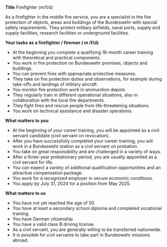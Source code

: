 **Title**
Firefighter (m/f/d)

As a firefighter in the middle fire service, you are a specialist in the fire protection of objects, areas and buildings of the Bundeswehr with special safety requirements. They protect military airfields, naval ports, supply and supply facilities, research facilities or underground facilities.

**Your tasks as a firefighter / fireman ( m /f/d)**

-	At the beginning you complete a qualifying 18-month career training with theoretical and practical components.
-	You work in fire protection on Bundeswehr premises, objects and buildings.
-	You can prevent fires with appropriate protective measures.
-	They take on fire protection duties and observations, for example during take-offs and landings of military aircraft.
-	You monitor fire protection work in ammunition depots.
-	They regularly train in different operational situations, also in collaboration with the local fire departments.
-	They fight fires and rescue people from life-threatening situations.
-	You work on technical assistance and disaster operations.

**What matters to you**

-	At the beginning of your career training, you will be appointed as a civil servant candidate (civil servant on revocation).
-	After you have successfully completed your career training, you will work in a Bundeswehr station as a civil servant on probation.
-	You take on great responsibility and are challenged in a variety of ways.
-	After a three-year probationary period, you are usually appointed as a civil servant for life.
-	You can expect a variety of additional qualification opportunities and an attractive compensation package.
-	You work for a recognized employer in secure economic conditions.
-	You apply by July 31, 2024 for a position from May 2025.

**What matters to us**

-	You have not yet reached the age of 50.
-	You have at least a secondary school diploma and completed vocational training.
-	You have German citizenship.
-	You have a valid class B driving license.
-	As a civil servant, you are generally willing to be transferred nationwide.
-	It is possible for civil servants to take part in Bundeswehr missions abroad.
